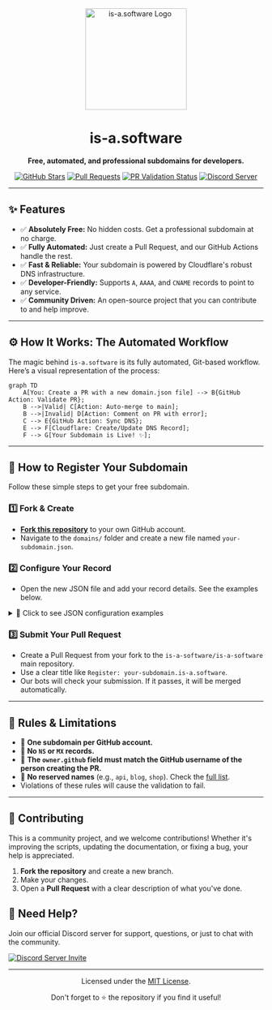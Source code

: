 <div align="center">
  <img src="https://raw.githubusercontent.com/is-a-software/is-a-software/main/.github/logo.png" alt="is-a.software Logo" width="200">
  <h1>is-a.software</h1>
  <p><b>Free, automated, and professional subdomains for developers.</b></p>
  <p>
    <a href="https://github.com/is-a-software/is-a-software/stargazers"><img src="https://img.shields.io/github/stars/is-a-software/is-a-software?style=for-the-badge&logo=github" alt="GitHub Stars"></a>
    <a href="https://github.com/is-a-software/is-a-software/pulls"><img src="https://img.shields.io/github/issues-pr/is-a-software/is-a-software?style=for-the-badge&logo=github" alt="Pull Requests"></a>
    <a href="https://github.com/is-a-software/is-a-software/actions/workflows/validate-pr.yml"><img src="https://img.shields.io/github/actions/workflow/status/is-a-software/is-a-software/validate-pr.yml?branch=main&label=PR%20Validation&style=for-the-badge&logo=githubactions" alt="PR Validation Status"></a>
    <a href="https://discord.com/invite/AeAjegXn6D"><img src="https://img.shields.io/discord/1082553397455499334?color=5865F2&logo=discord&logoColor=white&style=for-the-badge" alt="Discord Server"></a>
  </p>
</div>

---

## ✨ Features

-   ✅ **Absolutely Free:** No hidden costs. Get a professional subdomain at no charge.
-   ✅ **Fully Automated:** Just create a Pull Request, and our GitHub Actions handle the rest.
-   ✅ **Fast & Reliable:** Your subdomain is powered by Cloudflare's robust DNS infrastructure.
-   ✅ **Developer-Friendly:** Supports `A`, `AAAA`, and `CNAME` records to point to any service.
-   ✅ **Community Driven:** An open-source project that you can contribute to and help improve.

---

## ⚙️ How It Works: The Automated Workflow

The magic behind `is-a.software` is its fully automated, Git-based workflow. Here’s a visual representation of the process:

```mermaid
graph TD
    A[You: Create a PR with a new domain.json file] --> B{GitHub Action: Validate PR};
    B -->|Valid| C[Action: Auto-merge to main];
    B -->|Invalid| D[Action: Comment on PR with error];
    C --> E{GitHub Action: Sync DNS};
    E --> F[Cloudflare: Create/Update DNS Record];
    F --> G[Your Subdomain is Live! ✨];
```

---

## 🚀 How to Register Your Subdomain

Follow these simple steps to get your free subdomain.

### 1️⃣ Fork & Create
-   [**Fork this repository**](https://github.com/is-a-software/is-a-software/fork) to your own GitHub account.
-   Navigate to the `domains/` folder and create a new file named `your-subdomain.json`.

### 2️⃣ Configure Your Record
-   Open the new JSON file and add your record details. See the examples below.

<details>
<summary>📄 Click to see JSON configuration examples</summary>

**CNAME Record (for GitHub Pages, Vercel, etc.):**
```json
{
  "owner": {
    "github": "your-username"
  },
  "record": {
    "CNAME": "your-username.github.io"
  },
  "proxy": false
}
```

**A/AAAA Records (for a custom server):**
```json
{
  "owner": {
    "github": "your-username"
  },
  "record": {
    "A": "192.0.2.1",
    "AAAA": "2001:db8::1"
  },
  "proxy": true
}
```
</details>

### 3️⃣ Submit Your Pull Request
-   Create a Pull Request from your fork to the `is-a-software/is-a-software` main repository.
-   Use a clear title like `Register: your-subdomain.is-a.software`.
-   Our bots will check your submission. If it passes, it will be merged automatically.

---

## 📜 Rules & Limitations

-   🚫 **One subdomain per GitHub account.**
-   🚫 **No `NS` or `MX` records.**
-   🚫 **The `owner.github` field must match the GitHub username of the person creating the PR.**
-   🚫 **No reserved names** (e.g., `api`, `blog`, `shop`). Check the [full list](config/reserved.json).
-   Violations of these rules will cause the validation to fail.

---

## 🤝 Contributing

This is a community project, and we welcome contributions! Whether it's improving the scripts, updating the documentation, or fixing a bug, your help is appreciated.

1.  **Fork the repository** and create a new branch.
2.  Make your changes.
3.  Open a **Pull Request** with a clear description of what you've done.

## 💬 Need Help?

Join our official Discord server for support, questions, or just to chat with the community.

<a href="https://discord.com/invite/AeAjegXn6D">
  <img src="https://invidget.switchblade.xyz/AeAjegXn6D" alt="Discord Server Invite">
</a>

---

<div align="center">
  <p>Licensed under the <a href="LICENSE">MIT License</a>.</p>
  <p>Don't forget to ⭐ the repository if you find it useful!</p>
</div>
